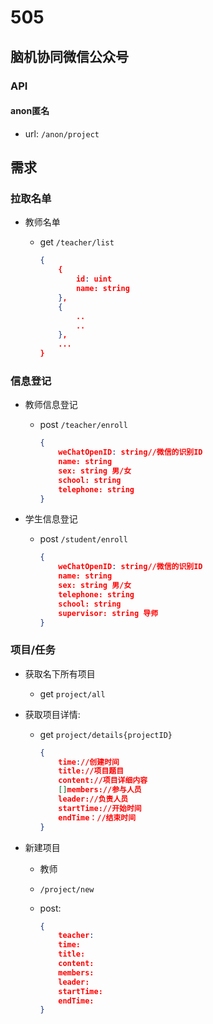 # 505

## 脑机协同微信公众号

### API

#### anon匿名

- url: `/anon/project`

## 需求

### 拉取名单

- 教师名单
    - get `/teacher/list`

        ```json
        {
            {
                id: uint
                name: string
            },
            {
                ..
                ..
            },
            ...
        }
        ```

### 信息登记

- 教师信息登记
    - post `/teacher/enroll`

        ```json
        {
            weChatOpenID: string//微信的识别ID
            name: string
            sex: string 男/女
            school: string
            telephone: string
        }
        ```

- 学生信息登记
    - post `/student/enroll`

        ```json
        {
            weChatOpenID: string//微信的识别ID
            name: string
            sex: string 男/女
            telephone: string
            school: string
            supervisor: string 导师
        }
        ```

### 项目/任务

- 获取名下所有项目
    - get `project/all`
- 获取项目详情:
    - get `project/details{projectID}`

        ```json
        {
            time://创建时间
            title://项目题目
            content://项目详细内容
            []members://参与人员
            leader://负责人员
            startTime://开始时间
            endTime：//结束时间
        }
        ```

- 新建项目
    - 教师
    - `/project/new`
    - post:

        ```json
        {
            teacher:
            time:
            title:
            content:
            members:
            leader:
            startTime:
            endTime:
        }
        ```